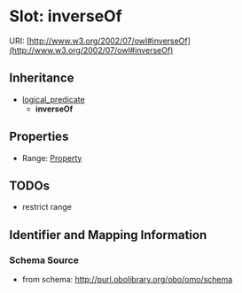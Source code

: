 # Slot: inverseOf

URI: [http://www.w3.org/2002/07/owl#inverseOf](http://www.w3.org/2002/07/owl#inverseOf)




## Inheritance

* [logical_predicate](logical_predicate.md)
    * **inverseOf**



## Properties

 * Range: [Property](Property.md)



## TODOs

* restrict range

## Identifier and Mapping Information







### Schema Source


* from schema: http://purl.obolibrary.org/obo/omo/schema



